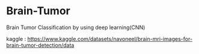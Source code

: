 # Brain-Tumor
Brain Tumor Classification by using deep learning(CNN)

kaggle : https://www.kaggle.com/datasets/navoneel/brain-mri-images-for-brain-tumor-detection/data
